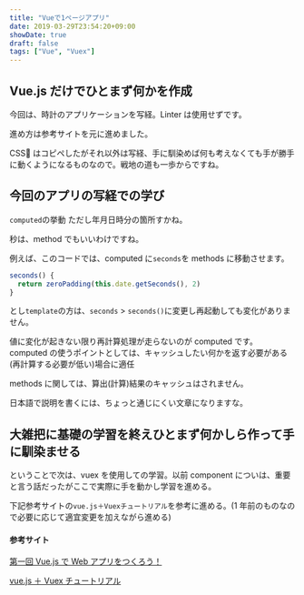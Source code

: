 ```yaml
---
title: "Vueで1ページアプリ"
date: 2019-03-29T23:54:20+09:00
showDate: true
draft: false
tags: ["Vue", "Vuex"]
---
```


## Vue.js だけでひとまず何かを作成

今回は、時計のアプリケーションを写経。Linter は使用せずです。

進め方は参考サイトを元に進めました。

CSS はコピペしたがそれ以外は写経、手に馴染めば何も考えなくても手が勝手に動くようになるものなので。戦地の道も一歩からですね。

## 今回のアプリの写経での学び

`computed`の挙動
ただし年月日時分の箇所すかね。

秒は、method でもいいわけですね。

例えば、このコードでは、computed に`seconds`を methods に移動させます。

```javascript
seconds() {
  return zeroPadding(this.date.getSeconds(), 2)
}
```

とし`template`の方は、`seconds` > `seconds()`に変更し再起動しても変化がありません。

値に変化が起きない限り再計算処理が走らないのが computed です。
computed の使うポイントとしては、キャッシュしたい何かを返す必要がある(再計算する必要が低い)場合に適任

methods に関しては、算出(計算)結果のキャッシュはされません。

日本語で説明を書くには、ちょっと通じにくい文章になりますな。

## 大雑把に基礎の学習を終えひとまず何かしら作って手に馴染ませる

ということで次は、vuex を使用しての学習。以前 component についは、重要と言う話だったがここで実際に手を動かし学習を進める。

下記参考サイトの`vue.js＋Vuexチュートリアル`を参考に進める。(1 年前のものなので必要に応じて適宜変更を加えながら進める)

#### 参考サイト

[第一回 Vue.js で Web アプリをつくろう！](https://www.monster-dive.com/blog/web_creative/20180608_001789.php)

[vue.js ＋ Vuex チュートリアル](https://qiita.com/_P0cChi_/items/ebf8fbf035b36218a37e)
